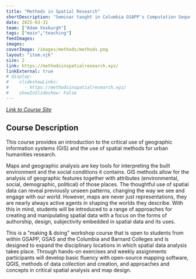 ```yaml
---
title: "Methods in Spatial Research"
shortDescription: "Seminar taught in Columbia GSAPP's Computation Sequence."
date: 2025-03-31
team: ["Adam Vosburgh"]
tags: ["main","teaching"]
feedImages: 
images:
coverImage: /images/methods/methods.png
layout: "item.njk"
size: 2
link: https://methodsinspatialresearch.xyz/
linkExternal: true
# display:
#    slideshowLinks:
#      - https://methodsinspatialresearch.xyz/
#    showInSlideshow: False
---
```


*[Link to Course Site](methodsinspatialresearch.xyz)*

## Course Description

This course provides an introduction to the critical use of geographic information systems (GIS) and the use of spatial methods for urban humanities research.

Maps and geographic analysis are key tools for interpreting the built environment and the social conditions it contains. GIS methods allow for the analysis of geographic features together with attributes (environmental, social, demographic, political) of those places. The thoughtful use of spatial data can reveal previously unseen patterns, changing the way we see and engage with our world. However, maps are never just representations, they are nearly always active agents in shaping the worlds they describe. With this in mind, students will be introduced to a range of approaches for creating and manipulating spatial data with a focus on the forms of authorship, design, subjectivity embedded in spatial data and its uses.

This is a "making & doing" workshop course that is open to students from within GSAPP, GSAS and the Columbia and Barnard Colleges and is designed to expand the disciplinary locations in which spatial data analysis takes place. Through hands-on exercises and weekly assignments participants will develop basic fluency with open-source mapping software, QGIS, methods of data collection and creation, and approaches and concepts in critical spatial analysis and map design.